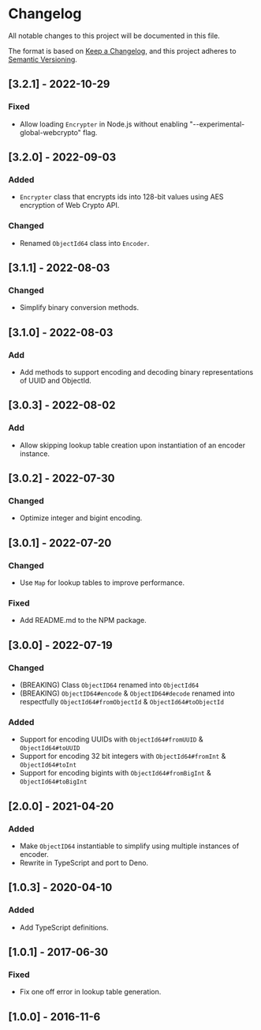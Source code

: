 # Changelog

All notable changes to this project will be documented in this file.

The format is based on [Keep a Changelog](https://keepachangelog.com/en/1.0.0/),
and this project adheres to
[Semantic Versioning](https://semver.org/spec/v2.0.0.html).

## [3.2.1] - 2022-10-29

### Fixed

- Allow loading `Encrypter` in Node.js without enabling
  "--experimental-global-webcrypto" flag.

## [3.2.0] - 2022-09-03

### Added

- `Encrypter` class that encrypts ids into 128-bit values using AES encryption
  of Web Crypto API.

### Changed

- Renamed `ObjectId64` class into `Encoder`.

## [3.1.1] - 2022-08-03

### Changed

- Simplify binary conversion methods.

## [3.1.0] - 2022-08-03

### Add

- Add methods to support encoding and decoding binary representations of UUID
  and ObjectId.

## [3.0.3] - 2022-08-02

### Add

- Allow skipping lookup table creation upon instantiation of an encoder
  instance.

## [3.0.2] - 2022-07-30

### Changed

- Optimize integer and bigint encoding.

## [3.0.1] - 2022-07-20

### Changed

- Use `Map` for lookup tables to improve performance.

### Fixed

- Add README.md to the NPM package.

## [3.0.0] - 2022-07-19

### Changed

- (BREAKING) Class `ObjectID64` renamed into `ObjectId64`
- (BREAKING) `ObjectID64#encode` & `ObjectID64#decode` renamed into respectfully
  `ObjectId64#fromObjectId` & `ObjectId64#toObjectId`

### Added

- Support for encoding UUIDs with `ObjectId64#fromUUID` & `ObjectId64#toUUID`
- Support for encoding 32 bit integers with `ObjectId64#fromInt` &
  `ObjectId64#toInt`
- Support for encoding bigints with `ObjectId64#fromBigInt` &
  `ObjectId64#toBigInt`

## [2.0.0] - 2021-04-20

### Added

- Make `ObjectID64` instantiable to simplify using multiple instances of
  encoder.
- Rewrite in TypeScript and port to Deno.

## [1.0.3] - 2020-04-10

### Added

- Add TypeScript definitions.

## [1.0.1] - 2017-06-30

### Fixed

- Fix one off error in lookup table generation.

## [1.0.0] - 2016-11-6
